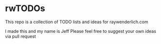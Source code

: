 # rwTODOs

This repo is a collection of TODO lists and ideas for raywenderlich.com

I made this and my name is Jeff
Please feel free to suggest your own ideas via pull request
